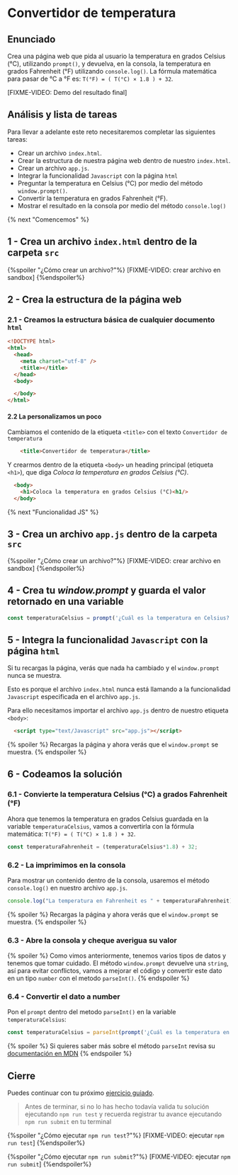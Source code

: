 # Convertidor de temperatura

## Enunciado

Crea una página web que pida al usuario la temperatura en grados Celsius (°C),
utilizando `prompt()`, y devuelva, en la consola, la temperatura en grados
Fahrenheit (°F) utilizando `console.log()`.
La fórmula matemática para pasar de °C a °F es: `T(°F) = ( T(°C) × 1.8 ) + 32`.

[FIXME-VIDEO: Demo del resultado final]

## Análisis y lista de tareas

Para llevar a adelante este reto necesitaremos completar las siguientes tareas:

- Crear un archivo `index.html`.
- Crear la estructura de nuestra página web dentro de nuestro `index.html`.
- Crear un archivo `app.js`.
- Integrar la funcionalidad `Javascript` con la página `html`
- Preguntar la temperatura en Celsius (°C) por medio del método `window.prompt()`.
- Convertir la temperatura en grados Fahrenheit (°F).
- Mostrar el resultado en la consola por medio del método `console.log()`

{% next "Comencemos" %}

## 1 - Crea un archivo `index.html` dentro de la carpeta `src`

{%spoiler "¿Cómo crear un archivo?"%}
[FIXME-VIDEO: crear archivo en sandbox]
{%endspoiler%}

## 2 - Crea la estructura de la página web

### 2.1 - Creamos la estructura básica de cualquier documento `html`

```html
<!DOCTYPE html>
<html>
  <head>
    <meta charset="utf-8" />
    <title></title>
  </head>
  <body>

  </body>
</html>
```

#### 2.2 La personalizamos un poco

Cambiamos el contenido de la etiqueta `<title>` con el texto `Convertidor de temperatura`

```html
    <title>Convertidor de temperatura</title>
```

Y crearmos dentro de la etiqueta `<body>` un heading principal (etiqueta `<h1>`),
que diga _Coloca la temperatura en grados Celsius (°C)_.

```html
  <body>
    <h1>Coloca la temperatura en grados Celsius (°C)<h1/>
  </body>
```

{% next "Funcionalidad JS" %}

## 3 - Crea un archivo `app.js` dentro de la carpeta `src`

{%spoiler "¿Cómo crear un archivo?"%}
[FIXME-VIDEO: crear archivo en sandbox]
{%endspoiler%}

## 4 - Crea tu _window.prompt_ y guarda el valor retornado en una variable

```js
const temperaturaCelsius = prompt('¿Cuál es la temperatura en Celsius?');
```

## 5 - Integra la funcionalidad `Javascript` con la página `html`

Si tu recargas la página, verás que nada ha cambiado
y el `window.prompt` nunca se muestra.

Esto es porque el archivo `index.html` nunca está llamando a la funcionalidad
`Javascript` especificada en el archivo `app.js`.

Para ello necesitamos importar el archivo `app.js` dentro de nuestro etiqueta `<body>`:

```html
  <script type="text/Javascript" src="app.js"></script>
```

{% spoiler %}
Recargas la página y ahora verás que el `window.prompt` se muestra.
{% endspoiler %}

## 6 - Codeamos la solución

### 6.1 - Convierte la temperatura Celsius (°C) a grados Fahrenheit (°F)

Ahora que tenemos la temperatura en grados Celsius guardada en la variable `temperaturaCelsius`,
vamos a convertirla con la fórmula matemática:
`T(°F) = ( T(°C) × 1.8 ) + 32`.

```js
const temperaturaFahrenheit = (temperaturaCelsius*1.8) + 32;
```

### 6.2 - La imprimimos en la consola

Para mostrar un contenido dentro de la consola, usaremos
el método `console.log()` en nuestro archivo `app.js`.

```js
console.log("La temperatura en Fahrenheit es " + temperaturaFahrenheit);
```

{% spoiler %}
Recargas la página y ahora verás que el `window.prompt` se muestra.
{% endspoiler %}

### 6.3 - Abre la consola y cheque averigua su valor

{% spoiler %}
Como vimos anteriormente, tenemos varios tipos de datos y tenemos
que tomar cuidado. El método `window.prompt` devuelve una `string`,
así para evitar conflictos, vamos a mejorar el código y
convertir este dato en un tipo `number` con el metodo `parseInt()`.
{% endspoiler %}

### 6.4 - Convertir el dato a number

Pon el `prompt` dentro del metodo `parseInt()` en la variable `temperaturaCelsius`:

```js
const temperaturaCelsius = parseInt(prompt('¿Cuál es la temperatura en Celsius?'));
```

{% spoiler %}
Si quieres saber más sobre el método `parseInt` revisa su
[documentación en MDN](https://developer.mozilla.org/es/docs/Web/Javascript/Reference/Global_Objects/parseInt)
{% endspoiler %}

## Cierre

Puedes continuar con tu próximo
[ejercicio guiado](https://lab.cs50.io/Laboratoria/admission-curriculum/rediseno-prework-fe/admission/03-prework/07-guided-exercises/sandbox/03-ganancias-y-perdidas/).

> Antes de terminar, si no lo has hecho todavía valida tu solución ejecutando
> `npm run test` y recuerda registrar tu avance ejecutando `npm run submit` en
> tu terminal

{%spoiler "¿Cómo ejecutar `npm run test`?"%}
[FIXME-VIDEO: ejecutar `npm run test`]
{%endspoiler%}

{%spoiler "¿Cómo ejecutar `npm run submit`?"%}
[FIXME-VIDEO: ejecutar `npm run submit`]
{%endspoiler%}
